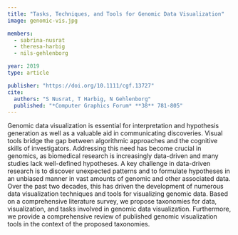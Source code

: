 ```yaml
---
title: "Tasks, Techniques, and Tools for Genomic Data Visualization"
image: genomic-vis.jpg

members:
  - sabrina-nusrat
  - theresa-harbig
  - nils-gehlenborg

year: 2019
type: article

publisher: "https://doi.org/10.1111/cgf.13727"
cite:
  authors: "S Nusrat, T Harbig, N Gehlenborg"
  published: "*Computer Graphics Forum* **38** 781-805"
---
```

Genomic data visualization is essential for interpretation and hypothesis generation as well as a valuable aid in communicating discoveries. Visual tools bridge the gap between algorithmic approaches and the cognitive skills of investigators. Addressing this need has become crucial in genomics, as biomedical research is increasingly data-driven and many studies lack well-defined hypotheses. A key challenge in data-driven research is to discover unexpected patterns and to formulate hypotheses in an unbiased manner in vast amounts of genomic and other associated data. Over the past two decades, this has driven the development of numerous data visualization techniques and tools for visualizing genomic data. Based on a comprehensive literature survey, we propose taxonomies for data, visualization, and tasks involved in genomic data visualization. Furthermore, we provide a comprehensive review of published genomic visualization tools in the context of the proposed taxonomies.
